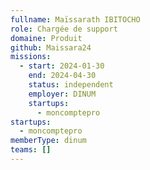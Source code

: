 ```yaml
---
fullname: Maïssarath IBITOCHO
role: Chargée de support
domaine: Produit
github: Maissara24
missions:
  - start: 2024-01-30
    end: 2024-04-30
    status: independent
    employer: DINUM
    startups:
      - moncomptepro
startups:
  - moncomptepro
memberType: dinum
teams: []
---
```


